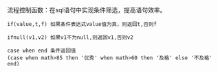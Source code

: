 流程控制函数：在sql语句中实现条件筛选，提高语句效率。
```
if(value,t,f) 如果条件表达式value值为真，则返回t,否则f

ifnull(v1,v2) 如果v1不为null,则返回v1,否则v2

case when end 条件返回值
(case when math>85 then '优秀' when math>60 then '及格' else '不及格' end)
```